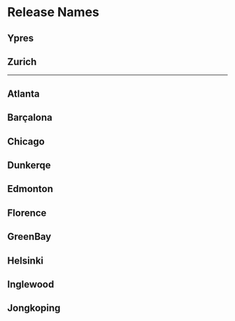 # Release Names

## Ypres
## Zurich

-----

## Atlanta
## Barçalona
## Chicago
## Dunkerqe
## Edmonton
## Florence
## GreenBay
## Helsinki
## Inglewood
## Jongkoping